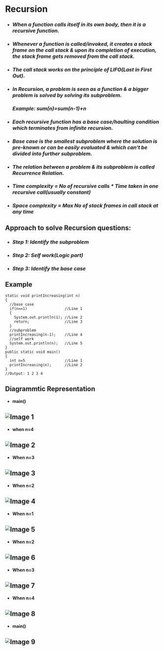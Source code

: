# Recursion
- ### _When a function calls itself in its own body, then it is a recursive function._
- ### _Whenever a function is called/invoked, it creates a stack frame on the call stack & upon its completion of execution, the stack frame gets removed from the call stack._
- ### _The call stack works on the principle of LIFO(Last in First Out)._
- ### _In Recursion, a problem is seen as a function & a bigger problem is solved by solving its subproblem._
  ### _Example: sum(n)=sum(n-1)+n_

- ### _Each recursive function has a base case/haulting condition which terminates from infinite recursion._

- ### _Base case is the smallest subproblem where the solution is pre-known or can be easily evaluated & which can't be divided into further subproblem._

- ### _The relation between a problem & its subproblem is called Recurrence Relation._

- ### _Time complexity = No of recursive calls * Time taken in one recursive call(usually constant)_

- ### _Space complexity = Max No of stack frames in call stack at any time_

## Approach to solve Recursion questions:
- ### _Step 1: Identify the subproblem_
- ### _Step 2: Self work(Logic part)_
- ### _Step 3: Identify the base case_

## Example
```
static void printIncreasing(int n)
{
  //base case
  if(n==1)                 //Line 1
  {                        
    System.out.println(1); //Line 2
    return;                //Line 3
  }
  //subproblem
  printIncreasing(n-1);    //Line 4
  //self work
  System.out.println(n);   //Line 5
}
public static void main()  
{
  int n=5                  //Line 1
  printIncreasing(n);      //Line 2
}
//Output: 1 2 3 4
```

## Diagrammtic Representation

- #### main()
![Image 1](https://github.com/Predator-315/DSA-with-JAVA/blob/main/Recursion/assets/Recursion_1.png) 
---
- #### when n=4
![Image 2](https://github.com/Predator-315/DSA-with-JAVA/blob/main/Recursion/assets/Recursion_2.png)
---
- #### When n=3
![Image 3](https://github.com/Predator-315/DSA-with-JAVA/blob/main/Recursion/assets/Recursion_3.png)
---
- #### When n=2
![Image 4](https://github.com/Predator-315/DSA-with-JAVA/blob/main/Recursion/assets/Recursion_4.png)
---
- #### When n=1
![Image 5](https://github.com/Predator-315/DSA-with-JAVA/blob/main/Recursion/assets/Recursion_5.png)
---
- #### When n=2
![Image 6](https://github.com/Predator-315/DSA-with-JAVA/blob/main/Recursion/assets/Recursion_6.png)
---
- #### When n=3
![Image 7](https://github.com/Predator-315/DSA-with-JAVA/blob/main/Recursion/assets/Recursion_7.png)
---
- #### When n=4
![Image 8](https://github.com/Predator-315/DSA-with-JAVA/blob/main/Recursion/assets/Recursion_8.png)
---
- #### main()
![Image 9](https://github.com/Predator-315/DSA-with-JAVA/blob/main/Recursion/assets/Recursion_9.png)
---
